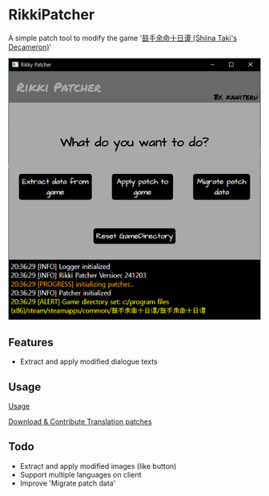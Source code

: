 # RikkiPatcher
A simple patch tool to modify the game '[鼓手余命十日谭 (Shiina Taki's Decameron)](https://store.steampowered.com/app/3269960)'

![screenshot](img/patcher.png)

## Features
- Extract and apply modified dialogue texts

## Usage
[Usage](https://kaniteru.github.io/project/RikkiPatcher/usage.html)

[Download & Contribute Translation patches](https://github.com/kaniteru/RikkiPatcher-Patches)

## Todo
- Extract and apply modified images (like button)
- Support multiple languages on client
- Improve 'Migrate patch data'
